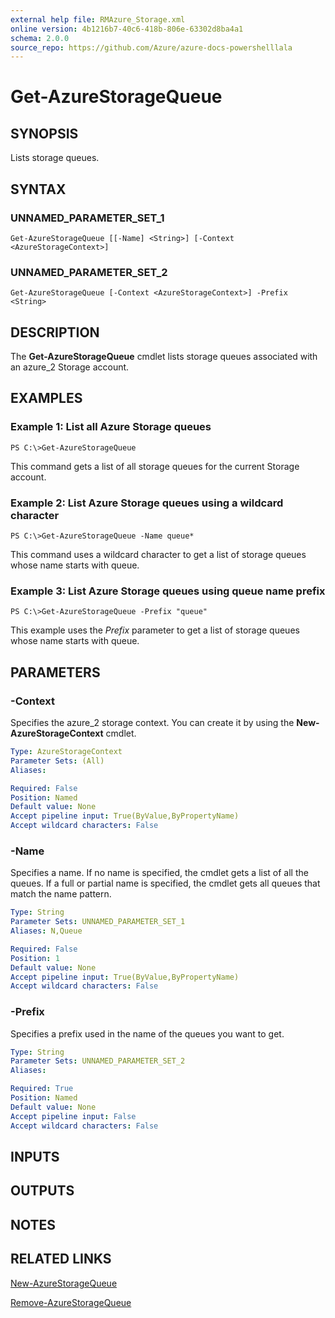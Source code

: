 ```yaml
---
external help file: RMAzure_Storage.xml
online version: 4b1216b7-40c6-418b-806e-63302d8ba4a1
schema: 2.0.0
source_repo: https://github.com/Azure/azure-docs-powershelllala
---
```


# Get-AzureStorageQueue
## SYNOPSIS
Lists storage queues.

## SYNTAX

### UNNAMED_PARAMETER_SET_1
```
Get-AzureStorageQueue [[-Name] <String>] [-Context <AzureStorageContext>]
```

### UNNAMED_PARAMETER_SET_2
```
Get-AzureStorageQueue [-Context <AzureStorageContext>] -Prefix <String>
```

## DESCRIPTION
The **Get-AzureStorageQueue** cmdlet lists storage queues associated with an azure_2 Storage account.

## EXAMPLES

### Example 1: List all Azure Storage queues
```
PS C:\>Get-AzureStorageQueue
```

This command gets a list of all storage queues for the current Storage account.

### Example 2: List Azure Storage queues using a wildcard character
```
PS C:\>Get-AzureStorageQueue -Name queue*
```

This command uses a wildcard character to get a list of storage queues whose name starts with queue.

### Example 3: List Azure Storage queues using queue name prefix
```
PS C:\>Get-AzureStorageQueue -Prefix "queue"
```

This example uses the *Prefix* parameter to get a list of storage queues whose name starts with queue.

## PARAMETERS

### -Context
Specifies the azure_2 storage context.
You can create it by using the **New-AzureStorageContext** cmdlet.

```yaml
Type: AzureStorageContext
Parameter Sets: (All)
Aliases: 

Required: False
Position: Named
Default value: None
Accept pipeline input: True(ByValue,ByPropertyName)
Accept wildcard characters: False
```

### -Name
Specifies a name.
If no name is specified, the cmdlet gets a list of all the queues.
If a full or partial name is specified, the cmdlet gets all queues that match the name pattern.

```yaml
Type: String
Parameter Sets: UNNAMED_PARAMETER_SET_1
Aliases: N,Queue

Required: False
Position: 1
Default value: None
Accept pipeline input: True(ByValue,ByPropertyName)
Accept wildcard characters: False
```

### -Prefix
Specifies a prefix used in the name of the queues you want to get.

```yaml
Type: String
Parameter Sets: UNNAMED_PARAMETER_SET_2
Aliases: 

Required: True
Position: Named
Default value: None
Accept pipeline input: False
Accept wildcard characters: False
```

## INPUTS

## OUTPUTS

## NOTES

## RELATED LINKS

[New-AzureStorageQueue](4b1216b7-40c6-418b-806e-63302d8ba4a1)

[Remove-AzureStorageQueue](265824d1-e3d4-4bd4-bc11-466c2100ed3a)

